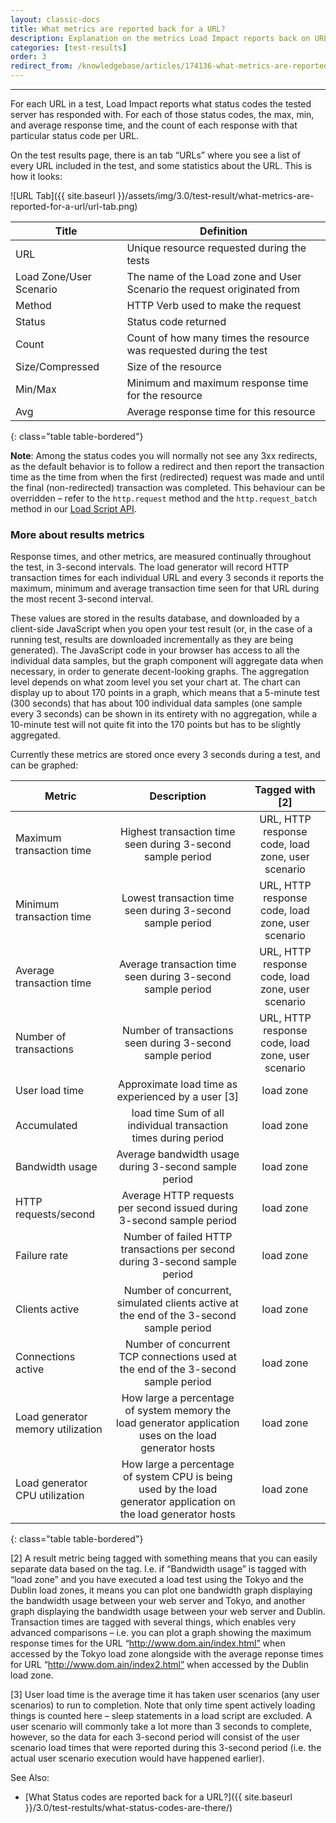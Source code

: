 ```yaml
---
layout: classic-docs
title: What metrics are reported back for a URL?
description: Explanation on the metrics Load Impact reports back on URLs in a load test
categories: [test-results]
order: 3
redirect_from: /knowledgebase/articles/174136-what-metrics-are-reported-for-a-url
---
```


***

For each URL in a test, Load Impact reports what status codes the tested server has responded with. For each of those status codes, the max, min, and average response time, and the count of each response with that particular status code per URL.

On the test results page, there is an tab “URLs” where you see a list of every URL included in the test, and some statistics about the URL. This is how it looks:

![URL Tab]({{ site.baseurl }}/assets/img/3.0/test-result/what-metrics-are-reported-for-a-url/url-tab.png)

Title| Definition
-|-
URL  |  Unique resource requested during the tests
Load Zone/User Scenario  | The name of the Load zone and User Scenario the request originated from
Method  | HTTP Verb used to make the request
Status  |  Status code returned
Count  | Count of how many times the resource was requested during the test
Size/Compressed  | Size of the resource
Min/Max  | Minimum and maximum response time for the resource
Avg  |  Average response time for this resource
{: class="table table-bordered"}

**Note**: Among the status codes you will normally not see any 3xx redirects, as the default behavior is to follow a redirect and then report the transaction time as the time from when the first (redirected) request was made and until the final (non-redirected) transaction was completed. This behaviour can be overridden – refer to the `http.request` method and the `http.request_batch` method in our [Load Script API](https://loadimpact.com/load-script-api).


### More about results metrics

Response times, and other metrics, are measured continually throughout the test, in 3-second intervals. The load generator will record HTTP transaction times for each individual URL and every 3 seconds it reports the maximum, minimum and average transaction time seen for that URL during the most recent 3-second interval.

These values are stored in the results database, and downloaded by a client-side JavaScript when you open your test result (or, in the case of a running test, results are downloaded incrementally as they are being generated). The JavaScript code in your browser has access to all the individual data samples, but the graph component will aggregate data when necessary, in order to generate decent-looking graphs. The aggregation level depends on what zoom level you set your chart at. The chart can display up to about 170 points in a graph, which means that a 5-minute test (300 seconds) that has about 100 individual data samples (one sample every 3 seconds) can be shown in its entirety with no aggregation, while a 10-minute test will not quite fit into the 170 points but has to be slightly aggregated.

Currently these metrics are stored once every 3 seconds during a test, and can be graphed:

Metric                            | Description                                                                                                      | Tagged with [2]
----------------------------------|:------------------------------------------------------------------------------------------------------------------:|:--------------------------------------------------:
Maximum transaction time          | Highest transaction time seen during 3-second sample period                                                      | URL, HTTP response code, load zone, user scenario
Minimum transaction time          | Lowest transaction time seen during 3-second sample period                                                       | URL, HTTP response code, load zone, user scenario
Average transaction time          | Average transaction time seen during 3-second sample period                                                      | URL, HTTP response code, load zone, user scenario
Number of transactions            | Number of transactions seen during 3-second sample period                                                        | URL, HTTP response code, load zone, user scenario
User load time                    | Approximate load time as experienced by a user \[3]                                                               | load zone
Accumulated                       | load time	Sum of all individual transaction times during period                                                   | load zone
Bandwidth usage                   | Average bandwidth usage during 3-second sample period                                                            | load zone
HTTP requests/second              | Average HTTP requests per second issued during 3-second sample period                                            | load zone
Failure rate                      | Number of failed HTTP transactions per second during 3-second sample period                                      | load zone
Clients active                    | Number of concurrent, simulated clients active at the end of the 3-second sample period                          | load zone
Connections active                | Number of concurrent TCP connections used at the end of the 3-second sample period                               | load zone
Load generator memory utilization | How large a percentage of system memory the load generator application uses on the load generator hosts          | load zone
Load generator CPU utilization    | How large a percentage of system CPU is being used by the load generator application on the load generator hosts | load zone
{: class="table table-bordered"}



[2] A result metric being tagged with something means that you can easily separate data based on the tag. I.e. if “Bandwidth usage” is tagged with “load zone” and you have executed a load test using the Tokyo and the Dublin load zones, it means you can plot one bandwidth graph displaying the bandwidth usage between your web server and Tokyo, and another graph displaying the bandwidth usage between your web server and Dublin. Transaction times are tagged with several things, which enables very advanced comparisons – i.e. you can plot a graph showing the maximum response times for the URL “http://www.dom.ain/index.html” when accessed by the Tokyo load zone alongside with the average reponse times for URL “http://www.dom.ain/index2.html” when accessed by the Dublin load zone.

[3] User load time is the average time it has taken user scenarios (any user scenarios) to run to completion. Note that only time spent actively loading things is counted here – sleep statements in a load script are excluded. A user scenario will commonly take a lot more than 3 seconds to complete, however, so the data for each 3-second period will consist of the user scenario load times that were reported during this 3-second period (i.e. the actual user scenario execution would have happened earlier).

See Also:
- [What Status codes are reported back for a URL?]({{ site.baseurl }}/3.0/test-restults/what-status-codes-are-there/)
